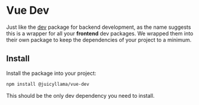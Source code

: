 # Vue Dev

Just like the [dev](/common/dev) package for backend development, as the name suggests this is a wrapper for all your **frontend** dev packages. We wrapped them into their own package to keep the dependencies of your project to a minimum.

## Install

Install the package into your project:

```bash
npm install @juicyllama/vue-dev
```

This should be the only dev dependency you need to install.